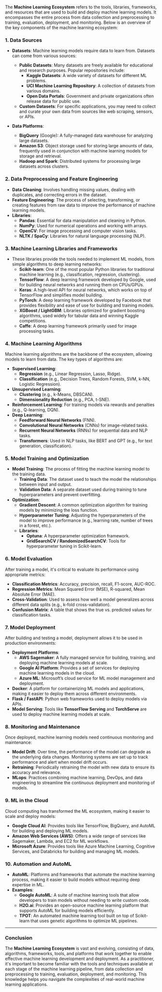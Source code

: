 The **Machine Learning Ecosystem** refers to the tools, libraries, frameworks, and resources that are used to build and deploy machine learning models. It encompasses the entire process from data collection and preprocessing to training, evaluation, deployment, and monitoring. Below is an overview of the key components of the machine learning ecosystem:

### 1. **Data Sources**
   - **Datasets**: Machine learning models require data to learn from. Datasets can come from various sources:
     - **Public Datasets**: Many datasets are freely available for educational and research purposes. Popular repositories include:
       - **Kaggle Datasets**: A wide variety of datasets for different ML problems.
       - **UCI Machine Learning Repository**: A collection of datasets from various domains.
       - **Open Data Portals**: Government and private organizations often release data for public use.
     - **Custom Datasets**: For specific applications, you may need to collect and curate your own data from sources like web scraping, sensors, or APIs.

   - **Data Platforms**:
     - **BigQuery** (Google): A fully-managed data warehouse for analyzing large datasets.
     - **Amazon S3**: Object storage used for storing large amounts of data, frequently used in conjunction with machine learning models for storage and retrieval.
     - **Hadoop and Spark**: Distributed systems for processing large datasets across clusters.

### 2. **Data Preprocessing and Feature Engineering**
   - **Data Cleaning**: Involves handling missing values, dealing with duplicates, and correcting errors in the dataset.
   - **Feature Engineering**: The process of selecting, transforming, or creating features from raw data to improve the performance of machine learning models.
   - **Libraries**: 
     - **Pandas**: Essential for data manipulation and cleaning in Python.
     - **NumPy**: Used for numerical operations and working with arrays.
     - **OpenCV**: For image processing and computer vision tasks.
     - **NLTK / SpaCy**: Libraries for natural language processing (NLP).

### 3. **Machine Learning Libraries and Frameworks**
   - These libraries provide the tools needed to implement ML models, from simple algorithms to deep learning networks:
     - **Scikit-learn**: One of the most popular Python libraries for traditional machine learning (e.g., classification, regression, clustering).
     - **TensorFlow**: A deep learning framework developed by Google, used for building neural networks and running them on CPUs/GPUs.
     - **Keras**: A high-level API for neural networks, which works on top of TensorFlow and simplifies model building.
     - **PyTorch**: A deep learning framework developed by Facebook that provides flexibility and ease of use for building and training models.
     - **XGBoost / LightGBM**: Libraries optimized for gradient boosting algorithms, used widely for tabular data and winning Kaggle competitions.
     - **Caffe**: A deep learning framework primarily used for image processing tasks.

### 4. **Machine Learning Algorithms**
   Machine learning algorithms are the backbone of the ecosystem, allowing models to learn from data. The key types of algorithms are:
   - **Supervised Learning**:
     - **Regression** (e.g., Linear Regression, Lasso, Ridge).
     - **Classification** (e.g., Decision Trees, Random Forests, SVM, k-NN, Logistic Regression).
   - **Unsupervised Learning**:
     - **Clustering** (e.g., k-Means, DBSCAN).
     - **Dimensionality Reduction** (e.g., PCA, t-SNE).
   - **Reinforcement Learning**: For training models via rewards and penalties (e.g., Q-learning, DQN).
   - **Deep Learning**:
     - **Feedforward Neural Networks** (FNN).
     - **Convolutional Neural Networks** (CNNs) for image-related tasks.
     - **Recurrent Neural Networks** (RNNs) for sequential data and NLP tasks.
     - **Transformers**: Used in NLP tasks, like BERT and GPT (e.g., for text generation, classification).

### 5. **Model Training and Optimization**
   - **Model Training**: The process of fitting the machine learning model to the training data.
     - **Training Data**: The dataset used to teach the model the relationships between input and output.
     - **Validation Data**: A separate dataset used during training to tune hyperparameters and prevent overfitting.
   - **Optimization**:
     - **Gradient Descent**: A common optimization algorithm for training models by minimizing the loss function.
     - **Hyperparameter Tuning**: Adjusting the hyperparameters of the model to improve performance (e.g., learning rate, number of trees in a forest, etc.).
     - **Libraries**:
       - **Optuna**: A hyperparameter optimization framework.
       - **GridSearchCV / RandomizedSearchCV**: Tools for hyperparameter tuning in Scikit-learn.

### 6. **Model Evaluation**
   After training a model, it's critical to evaluate its performance using appropriate metrics:
   - **Classification Metrics**: Accuracy, precision, recall, F1-score, AUC-ROC.
   - **Regression Metrics**: Mean Squared Error (MSE), R-squared, Mean Absolute Error (MAE).
   - **Cross-Validation**: Used to assess how well a model generalizes across different data splits (e.g., k-fold cross-validation).
   - **Confusion Matrix**: A table that shows the true vs. predicted values for classification tasks.

### 7. **Model Deployment**
   After building and testing a model, deployment allows it to be used in production environments:
   - **Deployment Platforms**:
     - **AWS Sagemaker**: A fully managed service for building, training, and deploying machine learning models at scale.
     - **Google AI Platform**: Provides a set of services for deploying machine learning models in the cloud.
     - **Azure ML**: Microsoft’s cloud service for ML model management and deployment.
   - **Docker**: A platform for containerizing ML models and applications, making it easier to deploy them across different environments.
   - **Flask / FastAPI**: Python web frameworks used to deploy models via APIs.
   - **Model Serving**: Tools like **TensorFlow Serving** and **TorchServe** are used to deploy machine learning models at scale.

### 8. **Monitoring and Maintenance**
   Once deployed, machine learning models need continuous monitoring and maintenance:
   - **Model Drift**: Over time, the performance of the model can degrade as the underlying data changes. Monitoring systems are set up to track performance and alert when model drift occurs.
   - **Retraining**: Periodically retraining the model with new data to ensure its accuracy and relevance.
   - **MLops**: Practices combining machine learning, DevOps, and data engineering to streamline the continuous deployment and monitoring of models.

### 9. **ML in the Cloud**
   Cloud computing has transformed the ML ecosystem, making it easier to scale and deploy models:
   - **Google Cloud AI**: Provides tools like TensorFlow, BigQuery, and AutoML for building and deploying ML models.
   - **Amazon Web Services (AWS)**: Offers a wide range of services like Sagemaker, Lambda, and EC2 for ML workflows.
   - **Microsoft Azure**: Provides tools like Azure Machine Learning, Cognitive Services, and Databricks for building and managing ML models.

### 10. **Automation and AutoML**
   - **AutoML**: Platforms and frameworks that automate the machine learning process, making it easier to build models without requiring deep expertise in ML.
   - **Examples**:
     - **Google AutoML**: A suite of machine learning tools that allow developers to train models without needing to write custom code.
     - **H2O.ai**: Provides an open-source machine learning platform that supports AutoML for building models efficiently.
     - **TPOT**: An automated machine learning tool built on top of Scikit-learn that uses genetic algorithms to optimize ML pipelines.

---

### Conclusion
The **Machine Learning Ecosystem** is vast and evolving, consisting of data, algorithms, frameworks, tools, and platforms that work together to enable effective machine learning development and deployment. As a practitioner, it's important to become familiar with the tools and techniques available at each stage of the machine learning pipeline, from data collection and preprocessing to training, evaluation, deployment, and monitoring. This knowledge helps you navigate the complexities of real-world machine learning applications.
